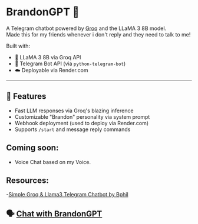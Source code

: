 # BrandonGPT 🤖
A Telegram chatbot powered by [Groq](https://groq.com/) and the LLaMA 3 8B model.  
Made this for my friends whenever i don't reply and they need to talk to me!

Built with:
- 🧠 LLaMA 3 8B via Groq API
- 💬 Telegram Bot API (via `python-telegram-bot`)
- ☁️ Deployable via Render.com

---

## 🚀 Features

- Fast LLM responses via Groq's blazing inference
- Customizable "Brandon" personality via system prompt
- Webhook deployment (used to deploy via Render.com)
- Supports `/start` and message reply commands

## Coming soon:

- Voice Chat based on my Voice.

## Resources:

-[Simple Groq & Llama3 Telegram Chatbot by Bphil](https://www.youtube.com/watch?v=Q2I6Qwm-kvU)

## 🗣️ [Chat with BrandonGPT](https://t.me/brandonwong_bot)
